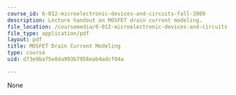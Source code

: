 ```yaml
---
course_id: 6-012-microelectronic-devices-and-circuits-fall-2009
description: Lecture handout on MOSFET drain current modeling.
file_location: /coursemedia/6-012-microelectronic-devices-and-circuits-fall-2009/d73e9baf5e8da993b7956eab4adcf04a_MIT6_012F09_lec11_drain.pdf
file_type: application/pdf
layout: pdf
title: MOSFET Drain Current Modeling
type: course
uid: d73e9baf5e8da993b7956eab4adcf04a

---
```

None